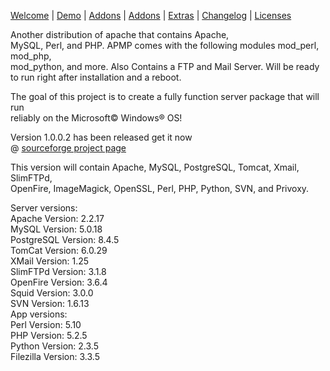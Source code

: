 [Welcome](http://apmpproject.org/) | [Demo](http://apmpproject.org/demo) | [Addons](http://apmpproject.org/downloads) | [Addons](http://apmpproject.org/downloads/addons) | [Extras](http://apmpproject.org/downloads/extras) | [Changelog](http://apmpproject.org/changelog) | [Licenses](http://apmpproject.org/licenses)  

 
  
Another distribution of apache that contains Apache,  
MySQL, Perl, and PHP. APMP comes with the following modules mod_perl, mod_php,  
mod_python, and more. Also Contains a FTP and Mail Server. Will be ready  
to run right after installation and a reboot.  
  
The goal of this project is to create a fully function server package that will run  
reliably on the Microsoft© Windows® OS!  

Version 1.0.0.2 has been released get it now  
@ [sourceforge project page](http://sourceforge.net/projects/apmp/files/)
  
This version will contain Apache, MySQL, PostgreSQL, Tomcat, Xmail, SlimFTPd,  
OpenFire, ImageMagick, OpenSSL, Perl, PHP, Python, SVN, and Privoxy.  
  
Server versions:  
Apache Version: 2.2.17  
MySQL Version: 5.0.18  
PostgreSQL Version: 8.4.5  
TomCat Version: 6.0.29  
XMail Version: 1.25  
SlimFTPd Version: 3.1.8  
OpenFire Version: 3.6.4  
Squid Version: 3.0.0  
SVN Version: 1.6.13  
App versions:  
Perl Version: 5.10  
PHP Version: 5.2.5  
Python Version: 2.3.5  
Filezilla Version: 3.3.5  
  
